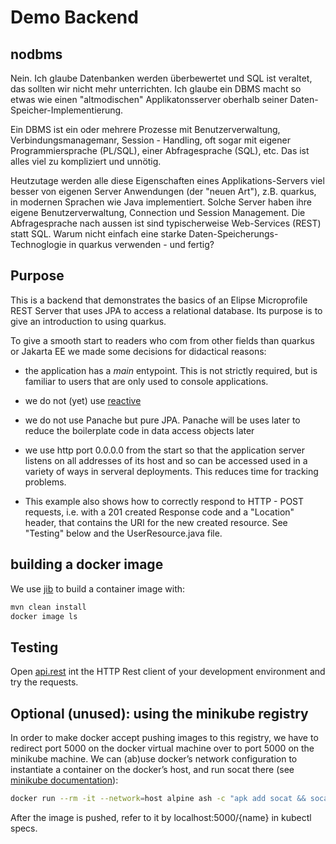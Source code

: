 # Demo Backend


## nodbms

Nein. Ich glaube Datenbanken werden überbewertet und SQL ist veraltet, das sollten wir nicht mehr unterrichten. Ich glaube ein DBMS macht so etwas wie einen "altmodischen" Applikatonsserver oberhalb seiner Daten-Speicher-Implementierung.

Ein DBMS ist ein oder mehrere Prozesse mit Benutzerverwaltung, Verbindungsmanagemanr, Session - Handling, oft sogar mit eigener Programmiersprache (PL/SQL), einer Abfragesprache (SQL), etc. Das ist alles viel zu kompliziert und unnötig.

Heutzutage werden alle diese Eigenschaften eines Applikations-Servers viel besser von eigenen Server Anwendungen (der "neuen Art"), z.B. quarkus, in modernen Sprachen wie Java implementiert. Solche Server haben ihre eigene Benutzerverwaltung, Connection und Session Management. Die Abfragesprache nach aussen ist sind typischerweise Web-Services (REST) statt SQL. Warum nicht einfach eine starke Daten-Speicherungs-Technoglogie in quarkus verwenden - und fertig?

## Purpose


This is a backend that demonstrates the basics of an Elipse Microprofile REST Server that uses JPA to access a relational database. Its purpose is to give an introduction to using quarkus. 

To give a smooth start to readers who com from other fields than quarkus or Jakarta EE we made some decisions for didactical reasons:
- the application has a *main* entypoint. This is not strictly required, but is familiar to users that are only used to console applications.
- we do not (yet) use [reactive](https://quarkus.pro/guides/getting-started-reactive.html)
- we do not use Panache but pure JPA. Panache will be uses later to reduce the boilerplate code in data access objects later
- we use http port 0.0.0.0 from the start so that the application server listens on all addresses of its host and so can be accessed used in a variety of ways in serveral deployments. This reduces time for tracking problems.

- This example also shows how to correctly respond to HTTP - POST requests, i.e. with a 201 created Response code and a "Location" header, that contains the URI for the new created resource. See "Testing" below and the UserResource.java file.

## building a docker image

We use [jib](https://quarkus.io/guides/container-image) to build a container image with:

~~~bash
mvn clean install
docker image ls
~~~

## Testing

Open [api.rest](./api/api.rest) int the HTTP Rest client of your development environment and try the requests.


## Optional (unused): using the minikube registry
In order to make docker accept pushing images to this registry, we have to redirect port 5000 on the docker virtual machine over to port 5000 on the minikube machine. We can (ab)use docker’s network configuration to instantiate a container on the docker’s host, and run socat there (see [minikube documentation](https://minikube.sigs.k8s.io/docs/handbook/registry/)):
~~~bash
docker run --rm -it --network=host alpine ash -c "apk add socat && socat TCP-LISTEN:5000,reuseaddr,fork TCP:$(minikube ip):5000"
~~~
After the image is pushed, refer to it by localhost:5000/{name} in kubectl specs.




